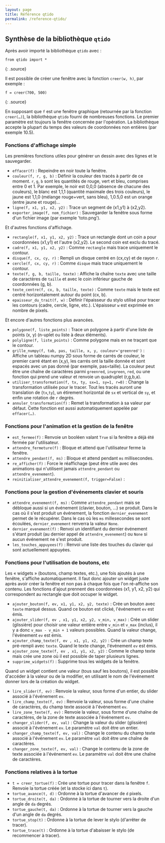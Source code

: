 ```yaml
---
layout: page
title: Référence qtido
permalink: /reference-qtido/
---
```



## Synthèse de la bibliothèque `qtido`

Après avoir importé la bibliothèque `qtido` avec :

~~~
from qtido import *
~~~
{: .source}

Il est possible de créer une fenêtre avec la fonction `creer(w, h)`, par exemple :

~~~
f = creer(700, 500)
~~~
{: .source}

En supposant que `f` est une fenêtre graphique (retournée par la fonction `creer(…)`), la bibliothèque `qtido` fourni de nombreuses fonctions.
Le premier paramètre est toujours la fenêtre concernée par l'opération.
La bibliothèque accepte la plupart du temps des valeurs de coordonnées non entières (par exemple 10.5).


### Fonctions d'affichage simple

Les premières fonctions utiles pour générer un dessin avec des lignes et le sauvegarder.

- `effacer(f)` : Repeindre en noir toute la fenêtre.
- `couleur(f, r, g, b)` : Définir la couleur des tracés à partir de ce moment. `r`, `g`, `b` sont les quantités de rouge, vert et bleu, comprises entre 0 et 1.
  Par exemple, le noir est 0,0,0 (absence de chacune des couleurs), le blanc est 1,1,1 (quantité maximale des trois couleurs), le jaune est 1,1,0 (mélange rouge+vert, sans bleu), 1,0.5,0 est un orange (entre jaune et rouge)...
- `ligne(f, x1, y1, x2, y2)` : Trace un segment de (x1,y1) à (x2,y2).
- `exporter_image(f, nom_fichier)` : Sauvegarder la fenêtre sous forme d'un fichier image (par exemple 'toto.png').

Et d'autres fonctions d'affichage.

- `rectangle(f, x1, y1, x2, y2)` : Trace un rectangle dont un coin a pour coordonnées (x1,y1) et l'autre (x2,y2). Le second coin est exclu du tracé.
- `cadre(f, x1, y1, x2, y2)` : Comme `rectangle` mais trace uniquement le contour.
- `disque(f, cx, cy, r)` : Rempli un disque centré en (cx,cy) et de rayon `r`.
- `cercle(f, cx, cy, r)` : Comme `disque` mais trace uniquement le contour.
- `texte(f, g, b, taille, texte)` : Affiche la chaîne `texte` avec une taille de caractères de `taille` et avec le coin inférieur gauche de coordonnées (g, b).
- `texte_centre(f, cx, b, taille, texte)` : Comme `texte` mais le texte est centré horizontalement autour du point (cx, b).
- `epaisseur_du_trait(f, w)` : Définir l'épaisseur du stylo utilisé pour tracer les contours (cadre, cercle, ligne, etc.). L'épaisseur `w` est exprimée en nombre de pixels.

Et encore d'autres fonctions plus avancées.

- `polygone(f, liste_points)` : Trace un polygone à partir d'une liste de points (x, y) (n-uplet ou liste à deux éléments).
- `polyligne(f, liste_points)` : Comme polygone mais en ne traçant que le contour.
- `grille_numpy(f, tab, pas, taille, x, y, couleur='greenred')` : Affiche un tableau numpy 2D sous forme de carrés de couleur, le premier carré étant en (x,y), les carrés ont la taille donnée et sont espacés avec un pas donné (par exemple, pas=taille). La couleur peut être une chaîne de caractères parmi `greenred`, `invgreen`, `red`, ou une fonction qui prend une valeur et renvoie un quadruplet (r,g,b,a).
- `utiliser_transformation(f, tx, ty, sx=1, sy=1, r=0)` : Change la transformation utilisée pour le tracer. Tout les tracés auront une translation de (`tx`,`ty`), un étirement horizontal de `sx` et vertical de `sy`, et enfin une rotation de `r` degrés.
- `annuler_transformation(f)` : Remet la transformation à sa valeur par défaut. Cette fonction est aussi automatiquement appelée par `effacer(…)`.

### Fonctions pour l'animation et la gestion de la fenêtre

- `est_fermee(f)` : Renvoie un booléen valant `True` si la fenêtre a déjà été fermée par l'utilisateur.
- `attendre_fermeture(f)` : Bloque et attend que l'utilisateur ferme la fenêtre.
- `attendre_pendant(f, ms)` : Bloque et attend pendant `ms` millisecondes.
- `re_afficher(f)` : Force le réaffichage (peut être utile avec des animations qui n'utilisent jamais `attendre_pendant` ou `attendre_evenement`).
- `reinitialiser_attendre_evenement(f, trigger=False)` :

### Fonctions pour la gestion d'événements clavier et souris

- `attendre_evenement(f, ms)` : Comme `attendre_pendant` mais se débloque aussi si un événement (clavier, bouton, ...) se produit.
  Dans le cas où il s'est produit un événement, la fonction `dernier_evenement` permet de le récupérer.
  Dans le cas où les `ms` millesecondes se sont écoulées, `dernier_evenement` renverra la valeur `None`.
- `dernier_evenement(f)` : Renvoi un identifiant du dernier événement s'étant produit (au dernier appel de `attendre_evenement`) ou `None` si aucun événement ne s'est produit.
- `les_touches_appuyees(f)` : Renvoi une liste des touches du clavier qui sont actuellement appuyées.

### Fonctions pour l'utilisation de boutons, etc

Les « widgets » (boutons, champ textes, etc.), une fois ajoutés à une fenêtre, s'affiche automatiquement.
Il faut donc ajouter un widget juste après avoir créer la fenêtre et non pas à chaque fois que l'on ré-affiche son contenu.
Les fonctions d'ajout prennent des coordonnées (x1, y1, x2, y2) qui correspondent au rectangle que doit occuper le widget.

- `ajouter_bouton(f, ev, x1, y1, x2, y2, texte)` : Crée un bouton avec `texte` marqué dessus. Quand ce bouton est clické, l'événement `ev` est émis.
- `ajouter_slider(f, ev , x1, y1, x2, y2, v_min, v_max)` : Crée un slider (glissière) pour choisir une valeur entière entre  `v_min` et `v_max` (inclus), il y a donc `v_max - v_min + 1` valeurs possibles. Quand la valeur change, l'événement `ev` est émis.
- `ajouter_champ_texte(f, ev , x1, y1, x2, y2)` : Crée un champ texte pré-rempli avec `texte`. Quand le texte change, l'événement `ev` est émis.
- `ajouter_zone_texte(f, ev , x1, y1, x2, y2)` : Comme le champ texte mais crée une zone où il est possible de taper plusieurs lignes.
- `supprime_widgets(f)` : Supprime tous les widgets de la fenêtre.

Quand un widget contient une valeur (tous sauf les boutons), il est possible d'accéder à la valeur ou de la modifier, en utilisant le nom de l'événement donner lors de la création du widget.

- `lire_slider(f, ev)` : Renvoie la valeur, sous forme d'un entier, du slider associé à l'événement `ev`.
- `lire_champ_texte(f, ev)` : Renvoie la valeur, sous forme d'une chaîne de caractères, du champ texte associé à l'événement `ev`.
- `lire_zone_texte(f, ev)` : Renvoie la valeur, sous forme d'une chaîne de caractères, de la zone de texte associée à l'événement `ev`.
- `changer_slider(f, ev, val)` : Change la valeur du slider (glissière) associé à l'événement `ev`. Le paramètre `val` doit être un entier.
- `changer_champ_texte(f, ev, val)` : Change le contenu du champ texte associé à l'événement `ev`. Le paramètre `val` doit être une chaîne de caractères.
- `changer_zone_texte(f, ev, val)` : Change le contenu de la zone de texte associée à l'événement `ev`. Le paramètre `val` doit être une chaîne de caractères.


### Fonctions relatives à la tortue

- `t = creer_tortue(f)` : Crée une tortue pour tracer dans la fenêtre `f`. Renvoie la tortue créée (et la stocke ici dans `t`).
- `tortue_avance(t, d)` : Ordonne à la tortue d'avancer de `d` pixels.
- `tortue_droite(t, da)` : Ordonne à la tortue de tourner vers la droite d'un angle de `da` degrés.
- `tortue_gauche(t, da)` : Ordonne à la tortue de tourner vers la gauche d'un angle de `da` degrés.
- `tortue_stop(t)` : Ordonne à la tortue de lever le stylo (d'arrêter de tracer).
- `tortue_trace(t)` : Ordonne à la tortue d'abaisser le stylo (de recommencer à tracer).
